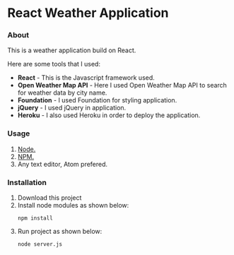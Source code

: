 <h1>React Weather Application</h1>
<h3>About</h3>

This is a weather application build on React.

Here are some tools that I used:

<ul>
<li><b>React</b> - This is the Javascript framework used.</li>
<li><b>Open Weather Map API</b> - Here I used Open Weather Map API to search for weather data by city name.</li>
<li><b>Foundation</b> - I used Foundation for styling application.</li>
<li><b>jQuery</b> - I used jQuery in application.</li>
<li><b>Heroku</b> - I also used Heroku in order to deploy the application.</li>
</ul>

<h3>Usage</h3>
<ol>
<li><a href="https://nodejs.org/en/">Node.</a></li>
<li><a href="https://www.npmjs.com/">NPM.</a></li>
<li>Any text editor, Atom prefered.</li>
</ol>

<h3>Installation</h3>
<ol>
<li>Download this project</li>
<li>Install node modules as shown below:</li>


```npm install```

<li>Run project as shown below:</li>

```node server.js```

</ol>

